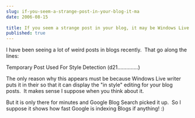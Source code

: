 ```yaml
---
slug: if-you-seem-a-strange-post-in-your-blog-it-ma
date: 2006-08-15
 
title: If you seem a strange post in your blog, it may be Windows Live Writer
published: true
---
```

<p>I have been seeing a lot of weird posts in blogs recently.  That go along the lines:</p> <p>Temporary Post Used For Style Detection (d21..............) </p> <p>The only reason why this appears must be because Windows Live writer puts it in their so that it can display the "in style" editing for your blog posts.  It makes sense I suppose when you think about it.</p> <p>But it is only there for minutes and Google Blog Search picked it up.  So I suppose it shows how fast Google is indexing Blogs if anything! :)</p><div class="blogger-post-footer"><img class="posterous_download_image" src="https://blogger.googleusercontent.com/tracker/8109338-115567361979700503?l=www.kinlan.co.uk%2Findex.html" height="1" alt="" width="1" /></div>

